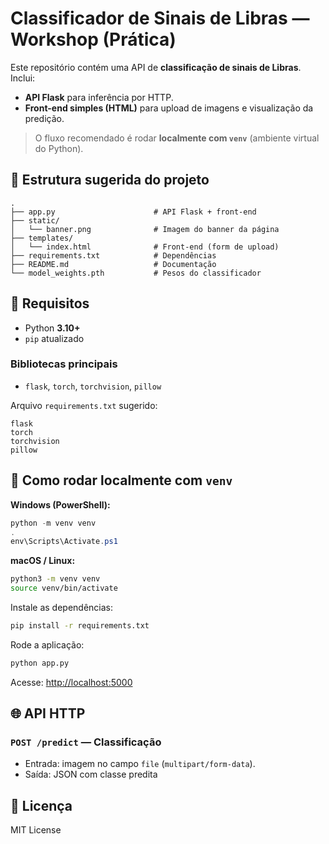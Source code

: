 # Classificador de Sinais de Libras — Workshop (Prática)

Este repositório contém uma API de **classificação de sinais de Libras**. Inclui:
- **API Flask** para inferência por HTTP.
- **Front-end simples (HTML)** para upload de imagens e visualização da predição.

> O fluxo recomendado é rodar **localmente com `venv`** (ambiente virtual do Python).

## 📁 Estrutura sugerida do projeto

```
.
├── app.py                      # API Flask + front-end
├── static/
│   └── banner.png              # Imagem do banner da página
├── templates/
│   └── index.html              # Front-end (form de upload)
├── requirements.txt            # Dependências
├── README.md                   # Documentação
└── model_weights.pth           # Pesos do classificador

```

## 🧰 Requisitos
- Python **3.10+**
- `pip` atualizado

### Bibliotecas principais
- `flask`, `torch`, `torchvision`, `pillow`

Arquivo `requirements.txt` sugerido:
```
flask
torch
torchvision
pillow
```

## 🧪 Como rodar localmente com `venv`

**Windows (PowerShell):**
```powershell
python -m venv venv
.
env\Scripts\Activate.ps1
```

**macOS / Linux:**
```bash
python3 -m venv venv
source venv/bin/activate
```

Instale as dependências:
```bash
pip install -r requirements.txt
```

Rode a aplicação:
```bash
python app.py
```

Acesse: [http://localhost:5000](http://localhost:5000)

## 🌐 API HTTP

### `POST /predict` — Classificação
- Entrada: imagem no campo `file` (`multipart/form-data`).
- Saída: JSON com classe predita


## 📝 Licença
MIT License


